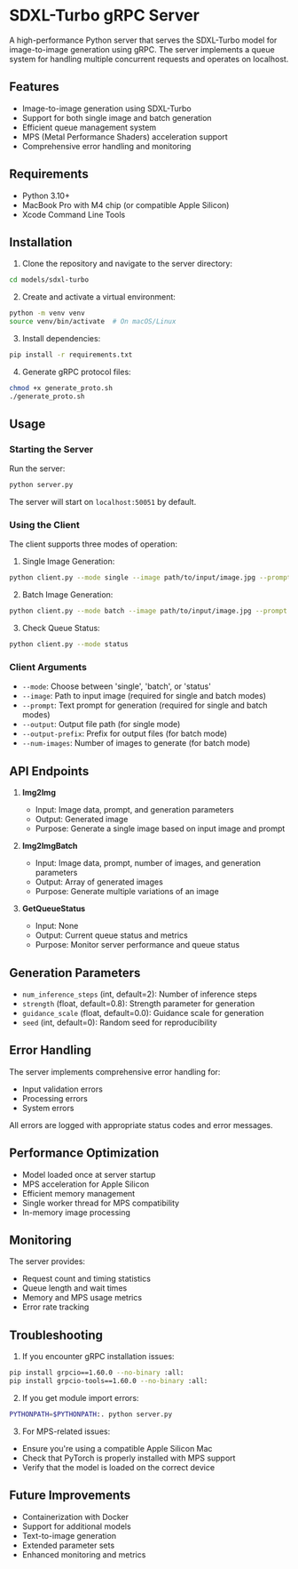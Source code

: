 # SDXL-Turbo gRPC Server

A high-performance Python server that serves the SDXL-Turbo model for image-to-image generation using gRPC. The server implements a queue system for handling multiple concurrent requests and operates on localhost.

## Features

- Image-to-image generation using SDXL-Turbo
- Support for both single image and batch generation
- Efficient queue management system
- MPS (Metal Performance Shaders) acceleration support
- Comprehensive error handling and monitoring

## Requirements

- Python 3.10+
- MacBook Pro with M4 chip (or compatible Apple Silicon)
- Xcode Command Line Tools

## Installation

1. Clone the repository and navigate to the server directory:
```bash
cd models/sdxl-turbo
```

2. Create and activate a virtual environment:
```bash
python -m venv venv
source venv/bin/activate  # On macOS/Linux
```

3. Install dependencies:
```bash
pip install -r requirements.txt
```

4. Generate gRPC protocol files:
```bash
chmod +x generate_proto.sh
./generate_proto.sh
```

## Usage

### Starting the Server

Run the server:
```bash
python server.py
```

The server will start on `localhost:50051` by default.

### Using the Client

The client supports three modes of operation:

1. Single Image Generation:
```bash
python client.py --mode single --image path/to/input/image.jpg --prompt "your prompt here" --output output.png
```

2. Batch Image Generation:
```bash
python client.py --mode batch --image path/to/input/image.jpg --prompt "your prompt here" --num-images 4 --output-prefix output_batch
```

3. Check Queue Status:
```bash
python client.py --mode status
```

### Client Arguments

- `--mode`: Choose between 'single', 'batch', or 'status'
- `--image`: Path to input image (required for single and batch modes)
- `--prompt`: Text prompt for generation (required for single and batch modes)
- `--output`: Output file path (for single mode)
- `--output-prefix`: Prefix for output files (for batch mode)
- `--num-images`: Number of images to generate (for batch mode)

## API Endpoints

1. **Img2Img**
   - Input: Image data, prompt, and generation parameters
   - Output: Generated image
   - Purpose: Generate a single image based on input image and prompt

2. **Img2ImgBatch**
   - Input: Image data, prompt, number of images, and generation parameters
   - Output: Array of generated images
   - Purpose: Generate multiple variations of an image

3. **GetQueueStatus**
   - Input: None
   - Output: Current queue status and metrics
   - Purpose: Monitor server performance and queue status

## Generation Parameters

- `num_inference_steps` (int, default=2): Number of inference steps
- `strength` (float, default=0.8): Strength parameter for generation
- `guidance_scale` (float, default=0.0): Guidance scale for generation
- `seed` (int, default=0): Random seed for reproducibility

## Error Handling

The server implements comprehensive error handling for:
- Input validation errors
- Processing errors
- System errors

All errors are logged with appropriate status codes and error messages.

## Performance Optimization

- Model loaded once at server startup
- MPS acceleration for Apple Silicon
- Efficient memory management
- Single worker thread for MPS compatibility
- In-memory image processing

## Monitoring

The server provides:
- Request count and timing statistics
- Queue length and wait times
- Memory and MPS usage metrics
- Error rate tracking

## Troubleshooting

1. If you encounter gRPC installation issues:
```bash
pip install grpcio==1.60.0 --no-binary :all:
pip install grpcio-tools==1.60.0 --no-binary :all:
```

2. If you get module import errors:
```bash
PYTHONPATH=$PYTHONPATH:. python server.py
```

3. For MPS-related issues:
- Ensure you're using a compatible Apple Silicon Mac
- Check that PyTorch is properly installed with MPS support
- Verify that the model is loaded on the correct device

## Future Improvements

- Containerization with Docker
- Support for additional models
- Text-to-image generation
- Extended parameter sets
- Enhanced monitoring and metrics
